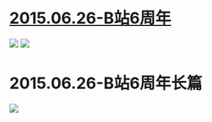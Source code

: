  # [2015.06.26-B站6周年](https://www.bilibili.com/topic/725.html)
![](https://bilicoverimg.github.io/2015/2015.06.26-B站6周年.jpg )
![](https://bilicoverimg.github.io/2015/2015.06.26-B站6周年2.jpg )
# 2015.06.26-B站6周年长篇
![](https://bilicoverimg.github.io/2015/2015.06.26-B站6周年长篇.png )